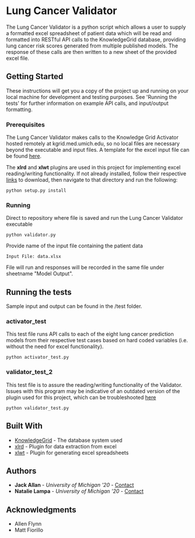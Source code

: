 # Lung Cancer Validator

The Lung Cancer Validator is a python script which allows a user to supply a formatted excel spreadsheet of patient data which will be read and formatted into RESTful API calls to the KnowledgeGrid database, providing lung cancer risk scores generated from multiple published models. The response of these calls are then written to a new sheet of the provided excel file. 

## Getting Started

These instructions will get you a copy of the project up and running on your local machine for development and testing purposes. See 'Running the tests' for further information on example API calls, and input/output formatting.

### Prerequisites

The Lung Cancer Validator makes calls to the Knowledge Grid Activator hosted remotely at kgrid.med.umich.edu, so no local files are necessary beyond the executable and input files. A template for the excel input file can be found [here](/template.xlsx).

The **xlrd** and **xlwt** plugins are used in this project for implementing excel reading/writing functionality. If not already installed, follow their respective [links](/README.md/Built_With) to download, then navigate to that directory and run the following: 

```
python setup.py install
``` 

### Running

Direct to repository where file is saved and run the Lung Cancer Validator executable

```
python validator.py
```

Provide name of the input file containing the patient data

```
Input File: data.xlsx
```

File will run and responses will be recorded in the same file under sheetname "Model Output".

## Running the tests

Sample input and output can be found in the /test folder.

### activator_test

This test file runs API calls to each of the eight lung cancer prediction models from their respective test cases based on hard coded variables (i.e. without the need for excel functionality).

```
python activator_test.py
```

### validator_test_2

This test file is to assure the reading/writing functionality of the Validator. Issues with this program may be indicative of an outdated version of the plugin used for this project, which can be troubleshooted [here](http://www.python-excel.org/)

```
python validator_test.py
```


## Built With

* [KnowledgeGrid](http://kgrid.org/) - The database system used
* [xlrd](https://github.com/python-excel/xlrd) - Plugin for data extraction from excel
* [xlwt](https://github.com/python-excel/xlwt) - Plugin for generating excel spreadsheets

## Authors

* **Jack Allan** - *University of Michigan '20* - [Contact](mailto:jackall@umich.edu)
* **Natalie Lampa** - *University of Michigan '20* - [Contact](mailto:nlampa@umich.edu)


## Acknowledgments

* Allen Flynn
* Matt Fiorillo
